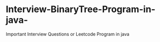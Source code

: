 # Interview-BinaryTree-Program-in-java-
Important  Interview Questions or Leetcode Program in java 
